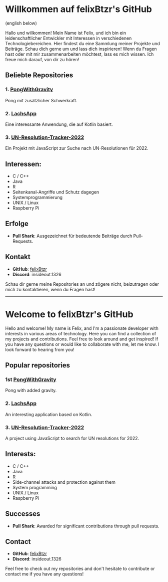 # Willkommen auf felixBtzr's GitHub

(english below)

Hallo und willkommen! Mein Name ist Felix, und ich bin ein leidenschaftlicher Entwickler mit Interessen in verschiedenen Technologiebereichen. Hier findest du eine Sammlung meiner Projekte und Beiträge. Schau dich gerne um und lass dich inspirieren! Wenn du Fragen hast oder mit mir zusammenarbeiten möchtest, lass es mich wissen. Ich freue mich darauf, von dir zu hören!

## Beliebte Repositories

### 1. [PongWithGravity](https://github.com/felixBtzr/PongWithGravity)
Pong mit zusätzlicher Schwerkraft.

### 2. [LachsApp](https://github.com/felixBtzr/LachsApp)
Eine interessante Anwendung, die auf Kotlin basiert.

### 3. [UN-Resolution-Tracker-2022](https://github.com/felixBtzr/UN-Resolution-Tracker-2022)
Ein Projekt mit JavaScript zur Suche nach UN-Resolutionen für 2022.

## Interessen:
- C / C++
- Java
- R
- Seitenkanal-Angriffe und Schutz dagegen
- Systemprogrammierung
- UNIX / Linux
- Raspberry Pi

## Erfolge

- **Pull Shark**: Ausgezeichnet für bedeutende Beiträge durch Pull-Requests.

## Kontakt

- **GitHub**: [felixBtzr](https://github.com/felixBtzr)
- **Discord**: insideout.1326

Schau dir gerne meine Repositories an und zögere nicht, beizutragen oder mich zu kontaktieren, wenn du Fragen hast!

---------------------------------------------------------------------------------------------------------------------------------------------------------------------------------------------------------------------------

# Welcome to felixBtzr's GitHub

Hello and welcome! My name is Felix, and I'm a passionate developer with interests in various areas of technology. Here you can find a collection of my projects and contributions. Feel free to look around and get inspired! If you have any questions or would like to collaborate with me, let me know. I look forward to hearing from you!

## Popular repositories

### 1st [PongWithGravity](https://github.com/felixBtzr/PongWithGravity)
Pong with added gravity.

### 2. [LachsApp](https://github.com/felixBtzr/LachsApp)
An interesting application based on Kotlin.

### 3. [UN-Resolution-Tracker-2022](https://github.com/felixBtzr/UN-Resolution-Tracker-2022)
A project using JavaScript to search for UN resolutions for 2022.

## Interests:
- C / C++
- Java
- R
- Side-channel attacks and protection against them
- System programming
- UNIX / Linux
- Raspberry Pi

## Successes

- **Pull Shark**: Awarded for significant contributions through pull requests.

## Contact

- **GitHub**: [felixBtzr](https://github.com/felixBtzr)
- **Discord**: insideout.1326

Feel free to check out my repositories and don't hesitate to contribute or contact me if you have any questions!
